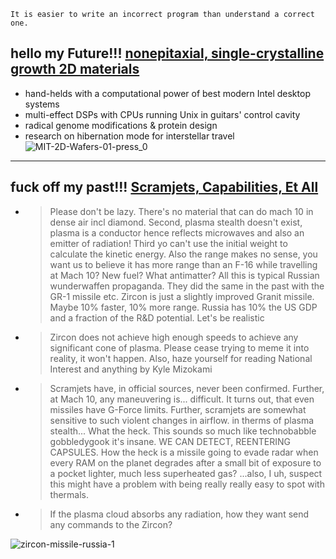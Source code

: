 `It is easier to write an incorrect program than understand a correct one.`

## hello my Future!!! [**nonepitaxial, single-crystalline growth 2D materials**](https://news.mit.edu/2023/2d-atom-thin-industrial-silicon-wafers-0118)
- hand-helds with a computational power of best modern Intel desktop systems
- multi-effect DSPs with CPUs running Unix in guitars' control cavity
- radical genome modifications & protein design
- research on hibernation mode for interstellar travel
![MIT-2D-Wafers-01-press_0](https://user-images.githubusercontent.com/98284211/213669479-99a1dd8f-dbd6-4ba4-8d58-44ab8b209ef5.jpg "2d materials on silicon wafers")

---
## fuck off my past!!! [**Scramjets, Capabilities, Et All**](https://en.wikipedia.org/wiki/3M22_Zircon)
- > Please don't be lazy. There's no material that can do mach 10 in dense air incl diamond. Second, plasma stealth doesn't exist, plasma is a conductor hence reflects microwaves and also an emitter of radiation! Third yo can't use the initial weight to calculate the kinetic energy. Also the range makes no sense, you want us to believe it has more range than an F-16 while travelling at Mach 10? New fuel? What antimatter? All this is typical Russian wunderwaffen propaganda. They did the same in the past with the GR-1 missile etc. Zircon is just a slightly improved Granit missile. Maybe 10% faster, 10% more range. Russia has 10% the US GDP and a fraction of the R&D potential. Let's be realistic
- > Zircon does not achieve high enough speeds to achieve any significant cone of plasma. Please cease trying to meme it into reality, it won't happen. Also, haze yourself for reading National Interest and anything by Kyle Mizokami
- > Scramjets have, in official sources, never been confirmed. Further, at Mach 10, any maneuvering is... difficult. It turns out, that even missiles have G-Force limits. Further, scramjets are somewhat sensitive to such violent changes in airflow.
in therms of plasma stealth... What the heck. This sounds so much like technobabble gobbledygook it's insane. WE CAN DETECT, REENTERING CAPSULES. How the heck is a missile going to evade radar when every RAM on the planet degrades after a small bit of exposure to a pocket lighter, much less superheated gas?
...also, I uh, suspect this might have a problem with being really really easy to spot with thermals.
- > If the plasma cloud absorbs any radiation, how they want send any commands to the Zircon?

![zircon-missile-russia-1](https://user-images.githubusercontent.com/98284211/213669569-11700a30-ec49-4e36-9dbd-70432e005d4a.jpg "technobabble gobbledygook")
